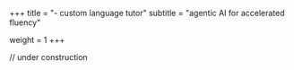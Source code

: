 +++
title = "- custom language tutor"
subtitle = "agentic AI for accelerated fluency"

weight = 1
+++

// under construction
